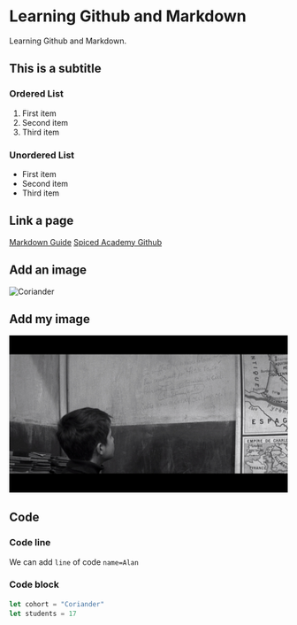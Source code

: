 # Learning Github and Markdown

Learning Github and Markdown.

## This is a subtitle

### Ordered List
1. First item
2. Second item
3. Third item

### Unordered List
- First item
- Second item
- Third item

## Link a page
[Markdown Guide](https://www.markdownguide.org/cheat-sheet/)
[Spiced Academy Github](https://github.com/spiced-academy/coriander-web-dev)

## Add an image
![Coriander](https://i.pinimg.com/originals/92/37/be/9237becd55c2d85768599c94496ec11e.jpg)

## Add my image
![Les 400 coups](les400coups.jpg)

## Code

### Code line
We can add `line` of code `name=Alan`

### Code block
```js
let cohort = "Coriander"
let students = 17
```
